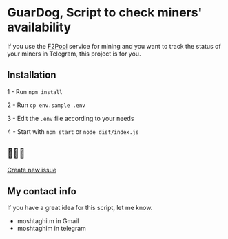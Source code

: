 # GuarDog, Script to check miners' availability

If you use the [F2Pool](https://www.f2pool.com/) service for mining and you want to track the status of your miners in Telegram, this project is for you.

## Installation

1 - Run `npm install`

2 - Run `cp env.sample .env`

3 - Edit the ‍‍`.env` file according to your needs

4 - Start with `npm start` or `node dist/index.js`

## 🐞🐞🐞

[Create new issue](https://github.com/moshtaghi/guardog/issues/new)

## My contact info

If you have a great idea for this script, let me know.

- moshtaghi.m in Gmail
- moshtaghim in telegram
